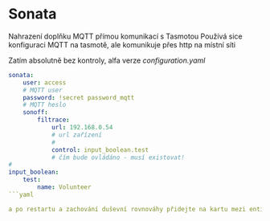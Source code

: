 # Sonata

Nahrazení doplňku MQTT přímou komunikací s Tasmotou
Používá sice konfiguraci MQTT na tasmotě, ale komunikuje přes http na místní síti

Zatím absolutně bez kontroly, alfa verze
*configuration.yaml*
```yaml
sonata:
    user: access
    # MQTT user
    password: !secret password_mqtt
    # MQTT heslo
    sonoff:
        filtrace:
            url: 192.168.0.54
            # url zařízení
            #
            control: input_boolean.test
            # čím bude ovládáno - musí existovat!
#
input_boolean:
    test:
        name: Volunteer
```yaml

a po restartu a zachování duševní rovnováhy přidejte na kartu mezi entities *imput_boolean.test* a pro kontrolu *sonata.filtrace*
